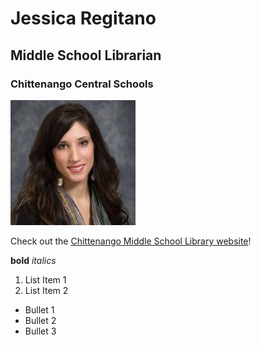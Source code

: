 # Jessica Regitano
## Middle School Librarian
### Chittenango Central Schools
![Image of Jessica Regitano](images/RegitanoPhoto.jpeg)

Check out the [Chittenango Middle School Library website](https://www.cmslib.org/)!

**bold**
*italics*

1. List Item 1
2. List Item 2

* Bullet 1
* Bullet 2
* Bullet 3
